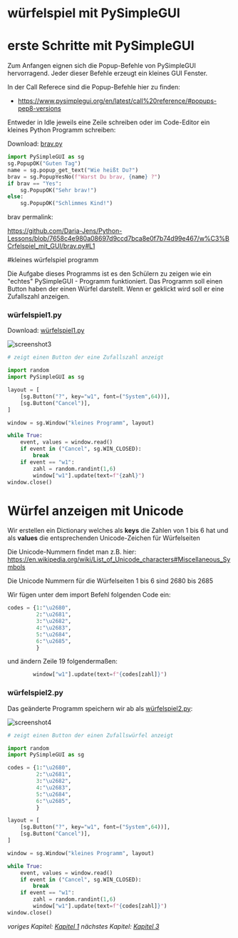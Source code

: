 # würfelspiel mit PySimpleGUI 



# erste Schritte mit PySimpleGUI 

Zum Anfangen eignen sich die Popup-Befehle von PySimpleGUI hervorragend. Jeder dieser Befehle erzeugt ein kleines GUI Fenster.

In der Call Referece sind die Popup-Befehle hier zu finden:
* <https://www.pysimplegui.org/en/latest/call%20reference/#popups-pep8-versions>

Entweder in Idle jeweils eine Zeile schreiben oder im Code-Editor ein kleines Python Programm schreiben:

Download: [brav.py](brav.py)
```python
import PySimpleGUI as sg
sg.PopupOK("Guten Tag")
name = sg.popup_get_text("Wie heißt Du?")
brav = sg.PopupYesNo(f"Warst Du brav, {name} ?")
if brav == "Yes":
    sg.PopupOK("Sehr brav!")
else:
    sg.PopupOK("Schlimmes Kind!")
```

brav permalink:

https://github.com/Daria-Jens/Python-Lessons/blob/7658c4e980a08697d9ccd7bca8e0f7b74d99e467/w%C3%BCrfelspiel_mit_GUI/brav.py#L1


#kleines würfelspiel programm 

Die Aufgabe dieses Programms ist es den Schülern zu zeigen wie ein "echtes" PySimpleGUI - Programm funktioniert.
Das Programm soll einen Button haben der einen Würfel darstellt. Wenn er geklickt wird soll er eine Zufallszahl anzeigen.

### würfelspiel1.py

Download: [würfelspiel1.py](würfelspiel1.py)

![screenshot3](screenshot3.png)

```python
# zeigt einen Button der eine Zufallszahl anzeigt

import random
import PySimpleGUI as sg

layout = [
    [sg.Button("?", key="w1", font=("System",64))],
    [sg.Button("Cancel")],
]

window = sg.Window("kleines Programm", layout)

while True:
    event, values = window.read()
    if event in ("Cancel", sg.WIN_CLOSED):
        break
    if event == "w1":
        zahl = random.randint(1,6)
        window["w1"].update(text=f"{zahl}")
window.close()
```

# Würfel anzeigen mit Unicode
Wir erstellen ein Dictionary welches als **keys** die Zahlen von 1 bis 6 hat und als **values** die entsprechenden Unicode-Zeichen für Würfelseiten

Die Unicode-Nummern findet man z.B. hier:
<https://en.wikipedia.org/wiki/List_of_Unicode_characters#Miscellaneous_Symbols>

Die Unicode Nummern für die Würfelseiten 1 bis 6 sind 2680 bis 2685

Wir fügen unter dem import Befehl folgenden Code ein:

```python
codes = {1:"\u2680",
         2:"\u2681",
         3:"\u2682",
         4:"\u2683",
         5:"\u2684",
         6:"\u2685",
         }
```

und ändern Zeile 19 folgendermaßen:

```python
        window["w1"].update(text=f"{codes[zahl]}")
```
### würfelspiel2.py

Das geänderte Programm speichern wir ab als [würfelspiel2.py](würfelspiel2.py):

![screenshot4](screenshot4.png)

```python
# zeigt einen Button der einen Zufallswürfel anzeigt

import random
import PySimpleGUI as sg

codes = {1:"\u2680",
         2:"\u2681",
         3:"\u2682",
         4:"\u2683",
         5:"\u2684",
         6:"\u2685",
         }

layout = [
    [sg.Button("?", key="w1", font=("System",64))],
    [sg.Button("Cancel")],
]

window = sg.Window("kleines Programm", layout)

while True:
    event, values = window.read()
    if event in ("Cancel", sg.WIN_CLOSED):
        break
    if event == "w1":
        zahl = random.randint(1,6)
        window["w1"].update(text=f"{codes[zahl]}")
window.close()
```

_voriges Kapitel: [Kapitel 1](kapitel01.md)_ 
_nächstes Kapitel: [Kapitel 3](kapitel03.md)_
